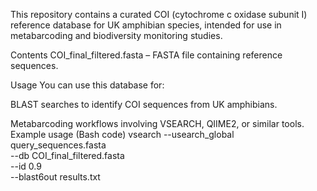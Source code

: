This repository contains a curated COI (cytochrome c oxidase subunit I) reference database for UK amphibian species, intended for use in metabarcoding and biodiversity monitoring studies.

Contents
COI_final_filtered.fasta – FASTA file containing reference sequences.

Usage
You can use this database for:

BLAST searches to identify COI sequences from UK amphibians.

Metabarcoding workflows involving VSEARCH, QIIME2, or similar tools.
Example usage (Bash code)
vsearch --usearch_global query_sequences.fasta \
  --db COI_final_filtered.fasta \
  --id 0.9 \
  --blast6out results.txt
